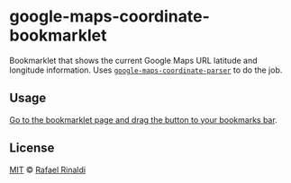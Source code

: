 # google-maps-coordinate-bookmarklet

Bookmarklet that shows the current Google Maps URL latitude and longitude information.
Uses [`google-maps-coordinate-parser`](http://github.com/rafaelrinaldi/google-maps-coordinate-parser) to do the job.

## Usage

[Go to the bookmarklet page and drag the button to your bookmarks bar](http://rafaelrinaldi.github.io/google-maps-coordinate-bookmarklet).

## License

[MIT](http://opensource.org/licenses/MIT) © [Rafael Rinaldi](http://rinaldi.io)
